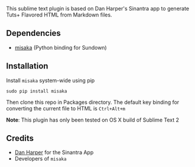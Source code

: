 This sublime text plugin is based on Dan Harper's Sinantra app to generate Tuts+ Flavored HTML from Markdown files.

## Dependencies

* [misaka](https://github.com/FSX/misaka) (Python binding for Sundown)

## Installation

Install `misaka` system-wide using pip

    sudo pip install misaka

Then clone this repo in Packages directory. The default key binding for converting the current file to HTML is `Ctrl+Alt+m`

__Note__: This plugin has only been tested on OS X build of Sublime Text 2

## Credits

* [Dan Harper](https://github.com/danharper/) for the Sinantra App
* Developers of `misaka`
